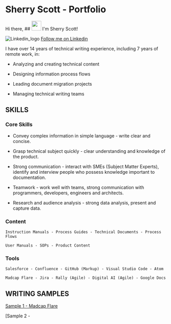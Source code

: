 # Sherry Scott - Portfolio

Hi there, ## <img src="https://raw.githubusercontent.com/MartinHeinz/MartinHeinz/master/wave.gif" width="30px"> I'm Sherry Scott!

![Linkedin_logo](https://user-images.githubusercontent.com/100245793/169851846-1b7afa95-7265-4e13-be39-8269d170dfbd.jpg) [Follow me on Linkedin](https://www.linkedin.com/in/sherry-scott-7b0113/)


I have over 14 years of technical writing experience, including 7 years of remote work, in:

- Analyzing and creating technical content 

- Designing information process flows

- Leading document migration projects

- Managing technical writing teams

## SKILLS

### Core Skills
- Convey complex information in simple language - write clear and concise.

- Grasp technical subject quickly - clear understanding and knowledge of the product.

- Strong communication - interact with SMEs (Subject Matter Experts), identify and interview people who possess knowledge important to documentation.

- Teamwork - work well with teams, strong communication with programmers, developers, engineers and architects.

- Research and audience analysis - strong data analysis, present and capture data.

### Content
    Instruction Manuals - Process Guides - Technical Documents - Process Flows

    User Manuals - SOPs - Product Content

### Tools
    Salesforce - Confluence - GitHub (Markup) - Visual Studio Code - Atom 

    Madcap Flare - Jira - Rally (Agile) - Digital AI (Agile) - Google Docs

## WRITING SAMPLES

[Sample 1 - Madcap Flare](https://github.com/shescott66/shescott66.github.io/blob/95c3bd744f3f57a083e353b380438a387f581c23/Signal%20Start%20Node%20(MadCap%20Flare).pdf)

[Sample 2 - 
